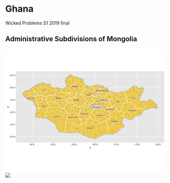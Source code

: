 # Ghana

Wicked Problems S1 2019 final

## Administrative Subdivisions of Mongolia

![](mongolia.png)
![](mongoliacloseup)


